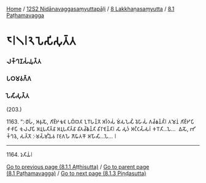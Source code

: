 
[Home](/) / [12S2 Nidānavaggasaṃyuttapāḷi](../../../12S2.md) / [8 Lakkhaṇasaṃyutta](../../8.md) / [8.1 Paṭhamavagga](../8.1.md)

# 𑁮𑁇𑁧𑁇𑁨 𑀧𑁂𑀲𑀺𑀲𑀼𑀢𑁆𑀢

### 𑀮𑀓𑁆𑀔𑀡𑀲𑀁𑀬𑀼𑀢𑁆𑀢

### 𑀧𑀞𑀫𑀯𑀕𑁆𑀕

### 𑀧𑁂𑀲𑀺𑀲𑀼𑀢𑁆𑀢

(203.)

1163\. “𑀇𑀥𑀸𑀳𑀁, 𑀆𑀯𑀼𑀲𑁄, 𑀕𑀺𑀚𑁆𑀛𑀓𑀽𑀝𑀸 𑀧𑀩𑁆𑀩𑀢𑀸 𑀑𑀭𑁄𑀳𑀦𑁆𑀢𑁄 𑀅𑀤𑁆𑀤𑀲𑀁 𑀫𑀁𑀲𑀧𑁂𑀲𑀺𑀁 𑀯𑁂𑀳𑀸𑀲𑀁 𑀕𑀘𑁆𑀙𑀦𑁆𑀢𑀺𑀁𑁇 𑀢𑀫𑁂𑀦𑀁 𑀕𑀺𑀚𑁆𑀛𑀸𑀧𑀺 𑀓𑀸𑀓𑀸𑀧𑀺 𑀓𑀼𑀮𑀮𑀸𑀧𑀺 𑀅𑀦𑀼𑀧𑀢𑀺𑀢𑁆𑀯𑀸 𑀅𑀦𑀼𑀧𑀢𑀺𑀢𑁆𑀯𑀸 𑀯𑀺𑀢𑀘𑁆𑀙𑁂𑀦𑁆𑀢𑀺 𑀯𑀺𑀭𑀸𑀚𑁂𑀦𑁆𑀢𑀺𑁇 𑀲𑀸 𑀲𑀼𑀤𑀁 𑀅𑀝𑁆𑀝𑀲𑁆𑀲𑀭𑀁 𑀓𑀭𑁄𑀢𑀺…𑀧𑁂…  𑀏𑀲𑁄, 𑀪𑀺𑀓𑁆𑀔𑀯𑁂, 𑀲𑀢𑁆𑀢𑁄 𑀇𑀫𑀲𑁆𑀫𑀺𑀁𑀬𑁂𑀯 𑀭𑀸𑀚𑀕𑀳𑁂 𑀕𑁄𑀖𑀸𑀢𑀓𑁄 𑀅𑀳𑁄𑀲𑀺…𑀧𑁂… 𑁇

---

1164\. 𑀤𑀼𑀢𑀺𑀬𑀁𑁇



[Go to previous page (8.1.1 Aṭṭhisutta)](8.1.1.md) / [Go to parent page (8.1 Paṭhamavagga)](../8.1.md) / [Go to next page (8.1.3 Piṇḍasutta)](8.1.3.md)


